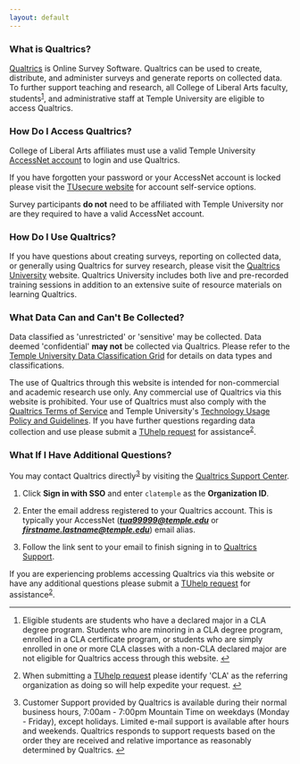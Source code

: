 ```yaml
---
layout: default
---
```


### What is Qualtrics?

[Qualtrics][1] is Online Survey Software. Qualtrics can be used to create, distribute, and administer surveys and generate reports on collected data. To further support teaching and research, all College of Liberal Arts faculty, students<sup id="fnref-1"><a class="footnote-ref" href="#fn-1">1</a></sup>, and administrative staff at Temple University are eligible to access Qualtrics.

### How Do I Access Qualtrics?

College of Liberal Arts affiliates must use a valid Temple University [AccessNet account][2] to login and use Qualtrics.

If you have forgotten your password or your AccessNet account is locked please visit the [TUsecure website][3] for account self-service options.

Survey participants **do not** need to be affiliated with Temple University nor are they required to have a valid AccessNet account.

### How Do I Use Qualtrics?

If you have questions about creating surveys, reporting on collected data, or generally using Qualtrics for survey research, please visit the [Qualtrics University][4] website. Qualtrics University includes both live and pre-recorded training sessions in addition to an extensive suite of resource materials on learning Qualtrics.

### What Data Can and Can't Be Collected?

Data classified as 'unrestricted' or 'sensitive' may be collected. Data deemed 'confidential' **may not** be collected via Qualtrics. Please refer to the [Temple University Data Classification Grid][5] for details on data types and classifications.

The use of Qualtrics through this website is intended for non-commercial and academic research use only. Any commercial use of Qualtrics via this website is prohibited. Your use of Qualtrics must also comply with the [Qualtrics Terms of Service][6] and Temple University's [Technology Usage Policy and Guidelines][7]. If you have further questions regarding data collection and use please submit a [TUhelp request][8] for assistance<sup id="fnref-2"><a class="footnote-ref" href="#fn-2">2</a></sup>.

### What If I Have Additional Questions?

You may contact Qualtrics directly<sup id="fnref-3"><a class="footnote-ref" href="#fn-3">3</a></sup> by visiting the [Qualtrics Support Center][9].

1. Click **Sign in with SSO** and enter `clatemple` as the **Organization ID**.

1. Enter the email address registered to your Qualtrics account. This is typically your AccessNet (***tua99999@temple.edu*** or ***firstname.lastname@temple.edu***) email alias.

1. Follow the link sent to your email to finish signing in to [Qualtrics Support][9].

If you are experiencing problems accessing Qualtrics via this website or have any additional questions please submit a <a href="https://tuhelp.temple.edu/">TUhelp request</a> for assistance<sup id="fnref-2"><a class="footnote-ref" href="#fn-2">2</a></sup>.

<div class="footnote">
<hr>
<ol>
<li id="fn-1">
<p>Eligible students are students who have a declared major in a CLA degree program. Students who are minoring in a CLA degree program, enrolled in a CLA certificate program, or students who are simply enrolled in one or more CLA classes with a non-CLA declared major are not eligible for Qualtrics access through this website.&#160;<a class="footnote-backref" href="#fnref-1" title="Jump back to footnote 1 in the text">&#8617;</a></p>
</li>
<li id="fn-2">
<p>When submitting a <a href="https://tuhelp.temple.edu/">TUhelp request</a> please identify 'CLA' as the referring organization as doing so will help expedite your request.&#160;<a class="footnote-backref" href="#fnref-2" title="Jump back to footnote 2 in the text">&#8617;</a></p>
</li>
<li id="fn-3">
<p>Customer Support provided by Qualtrics is available during their normal business hours, 7:00am - 7:00pm Mountain Time on weekdays (Monday - Friday), except holidays. Limited e-mail support is available after hours and weekends. Qualtrics responds to support requests based on the order they are received and relative importance as reasonably determined by Qualtrics.&#160;<a class="footnote-backref" href="#fnref-3" title="Jump back to footnote 3 in the text">&#8617;</a></p>
</li>
</ol>
</div>



[1]: https://www.qualtrics.com/
[2]: https://its.temple.edu/accessnet-account/
[3]: https://accounts.temple.edu
[4]: https://www.qualtrics.com/support/survey-platform/getting-started/survey-platform-overview/
[5]: https://its.temple.edu/data-classification-grid
[6]: http://www.qualtrics.com/terms-of-service/
[7]: https://its.temple.edu/tech-policies
[8]: https://tuhelp.temple.edu/
[9]: https://www.qualtrics.com/support-center/login/